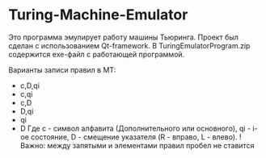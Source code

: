 # Turing-Machine-Emulator
Это программа эмулирует работу машины Тьюринга.
Проект был сделан с использованием Qt-framework.
В TuringEmulatorProgram.zip содержится exe-файл с работающей программой.

Варианты записи правил в МТ:
- c,D,qi
- c,qi
- c,D
- D,qi
- qi
- D
Где c - символ алфавита (Дополнительного или основного), qi - i-ое состояние, D - смещение указателя (R - вправо, L - влево).
! Важно: между запятыми и элементами правил пробел не ставится

